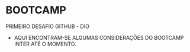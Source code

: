 # BOOTCAMP
PRIMEIRO DESAFIO GITHUB - DIO
- AQUI ENCONTRAM-SE ALGUMAS CONSIDERAÇÕES DO BOOTCAMP INTER ATÉ O MOMENTO. 
